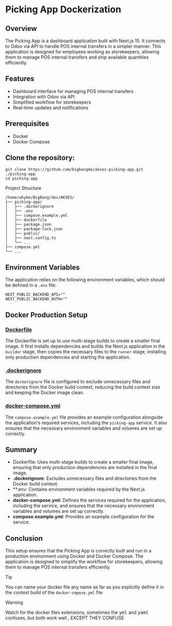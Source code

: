 # Picking App Dockerization

## Overview

The Picking App is a dashboard application built with Next.js 15. It connects to Odoo via API to handle POS internal transfers in a simpler manner. This application is designed for employees working as storekeepers, allowing them to manage POS internal transfers and ship available quantities efficiently.

## Features

- Dashboard interface for managing POS internal transfers
- Integration with Odoo via API
- Simplified workflow for storekeepers
- Real-time updates and notifications

## Prerequisites

- Docker
- Docker Compose

## Clone the repository:

```
git clone https://github.com/bigbangma/akses-picking-app.git ./picking-app
cd picking-app
```

Project Structure

```
/home/whybe/BigBang/dev/AKSES/
├── picking-app/
│   ├── .dockerignore
│   ├── .env
│   ├── compose.example.yml
│   ├── dockerfile
│   ├── package.json
│   ├── package-lock.json
│   ├── public/
│   ├── next.config.ts
│   └── ...
├── compose.yml
└── ...
```

## Environment Variables

The application relies on the following environment variables, which should be defined in a `.env` file:

```properties
NEXT_PUBLIC_BACKEND_API=""
NEXT_PUBLIC_BACKEND_AUTH=""
```

## Docker Production Setup

### [Dockerfile](dockerfile)

The Dockerfile is set up to use multi-stage builds to create a smaller final image. It first installs dependencies and builds the Next.js application in the `builder` stage, then copies the necessary files to the `runner` stage, installing only production dependencies and starting the application.

### [.dockerignore](.dockerignore)

The `dockerignore`  file is configured to exclude unnecessary files and directories from the Docker build context, reducing the build context size and keeping the Docker image clean.

### [docker-compose.yml](compose.example.yml)

The `compose.example.yml` file provides an example configuration alongside the application's required services, including the `picking-app` service. It also ensures that the necessary environment variables and volumes are set up correctly.

## Summary

- Dockerfile: Uses multi-stage builds to create a smaller final image, ensuring that only production dependencies are installed in the final image.
- **.dockerignore**: Excludes unnecessary files and directories from the Docker build context.
- **.env: Contains environment variables required by the Next.js application.
- **docker-compose.yml**: Defines the services required for the application, including the service, and ensures that the necessary environment variables and volumes are set up correctly.
- **compose.example.yml**: Provides an example configuration for the service.

## Conclusion

This setup ensures that the Picking App is correctly built and run in a production environment using Docker and Docker Compose. The application is designed to simplify the workflow for storekeepers, allowing them to manage POS internal transfers efficiently.

> [!TIP]
> You can name your docker file any name as far as you explicitly define it in the context build of the `docker-cmpose.yml` file


> [!WARNING]  
> Watch for the docker files extensions, sometimes the <kbd>yml</kbd> and <kbd>yaml</kbd> confuses, but both work well , EXCEPT THEY CONFUSE